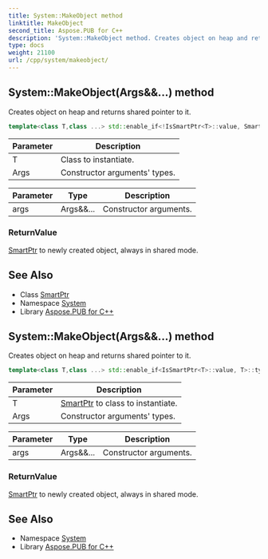 ```yaml
---
title: System::MakeObject method
linktitle: MakeObject
second_title: Aspose.PUB for C++
description: 'System::MakeObject method. Creates object on heap and returns shared pointer to it in C++.'
type: docs
weight: 21100
url: /cpp/system/makeobject/
---
```

## System::MakeObject(Args\&&...) method


Creates object on heap and returns shared pointer to it.

```cpp
template<class T,class ...> std::enable_if<!IsSmartPtr<T>::value, SmartPtr<T>>::type System::MakeObject(Args &&... args)
```


| Parameter | Description |
| --- | --- |
| T | Class to instantiate. |
| Args | Constructor arguments' types. |

| Parameter | Type | Description |
| --- | --- | --- |
| args | Args\&&... | Constructor arguments. |

### ReturnValue

[SmartPtr](../smartptr/) to newly created object, always in shared mode.

## See Also

* Class [SmartPtr](../smartptr/)
* Namespace [System](../)
* Library [Aspose.PUB for C++](../../)
## System::MakeObject(Args\&&...) method


Creates object on heap and returns shared pointer to it.

```cpp
template<class T,class ...> std::enable_if<IsSmartPtr<T>::value, T>::type System::MakeObject(Args &&... args)
```


| Parameter | Description |
| --- | --- |
| T | [SmartPtr](../smartptr/) to class to instantiate. |
| Args | Constructor arguments' types. |

| Parameter | Type | Description |
| --- | --- | --- |
| args | Args\&&... | Constructor arguments. |

### ReturnValue

[SmartPtr](../smartptr/) to newly created object, always in shared mode.

## See Also

* Namespace [System](../)
* Library [Aspose.PUB for C++](../../)
